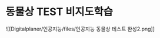 
동물상 TEST 비지도학습
======================================

![[Digitalplaner/인공지능/files/인공지능 동물상 테스트 완성2.png]]
